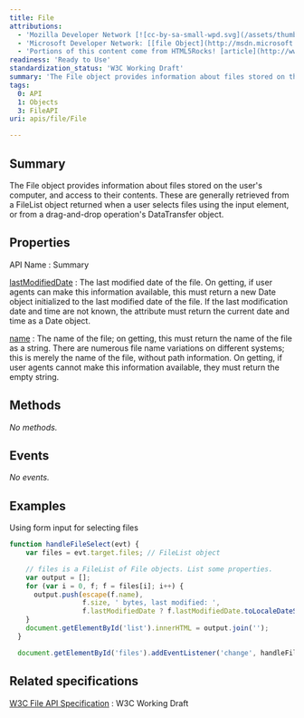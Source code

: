 ```yaml
---
title: File
attributions:
  - 'Mozilla Developer Network [![cc-by-sa-small-wpd.svg](/assets/thumb/8/8c/cc-by-sa-small-wpd.svg/120px-cc-by-sa-small-wpd.svg.png)](http://creativecommons.org/licenses/by-sa/3.0/us/): [[File](https://developer.mozilla.org/en-US/docs/Web/API/File) Article]'
  - 'Microsoft Developer Network: [[file Object](http://msdn.microsoft.com/en-us/library/ie/hh772305(v=vs.85).aspx) Article]'
  - 'Portions of this content come from HTML5Rocks! [article](http://www.html5rocks.com/en/tutorials/file/dndfiles/)'
readiness: 'Ready to Use'
standardization_status: 'W3C Working Draft'
summary: 'The File object provides information about files stored on the user''s computer, and access to their contents. These are generally retrieved from a FileList object returned when a user selects files using the input element, or from a drag-and-drop operation''s DataTransfer object.'
tags:
  0: API
  1: Objects
  3: FileAPI
uri: apis/file/File

---
```

## <span>Summary</span>

The File object provides information about files stored on the user's computer, and access to their contents. These are generally retrieved from a FileList object returned when a user selects files using the input element, or from a drag-and-drop operation's DataTransfer object.

## <span>Properties</span>

API Name
:   Summary

[lastModifiedDate](/apis/file/File/lastModifiedDate)
:   The last modified date of the file. On getting, if user agents can make this information available, this must return a new Date object initialized to the last modified date of the file. If the last modification date and time are not known, the attribute must return the current date and time as a Date object.

[name](/apis/file/File/name)
:   The name of the file; on getting, this must return the name of the file as a string. There are numerous file name variations on different systems; this is merely the name of the file, without path information. On getting, if user agents cannot make this information available, they must return the empty string.

## <span>Methods</span>

*No methods.*

## <span>Events</span>

*No events.*

## <span>Examples</span>

Using form input for selecting files

``` js
function handleFileSelect(evt) {
    var files = evt.target.files; // FileList object

    // files is a FileList of File objects. List some properties.
    var output = [];
    for (var i = 0, f; f = files[i]; i++) {
      output.push(escape(f.name),
                  f.size, ' bytes, last modified: ',
                  f.lastModifiedDate ? f.lastModifiedDate.toLocaleDateString() : 'n/a');
    }
    document.getElementById('list').innerHTML = output.join('');
  }

  document.getElementById('files').addEventListener('change', handleFileSelect, false);
```

## <span>Related specifications</span>

[W3C File API Specification](http://www.w3.org/TR/FileAPI)
:   W3C Working Draft
